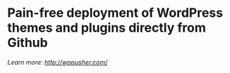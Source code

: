# Pain-free deployment of WordPress themes and plugins directly from Github

_Learn more: http://wppusher.com/_